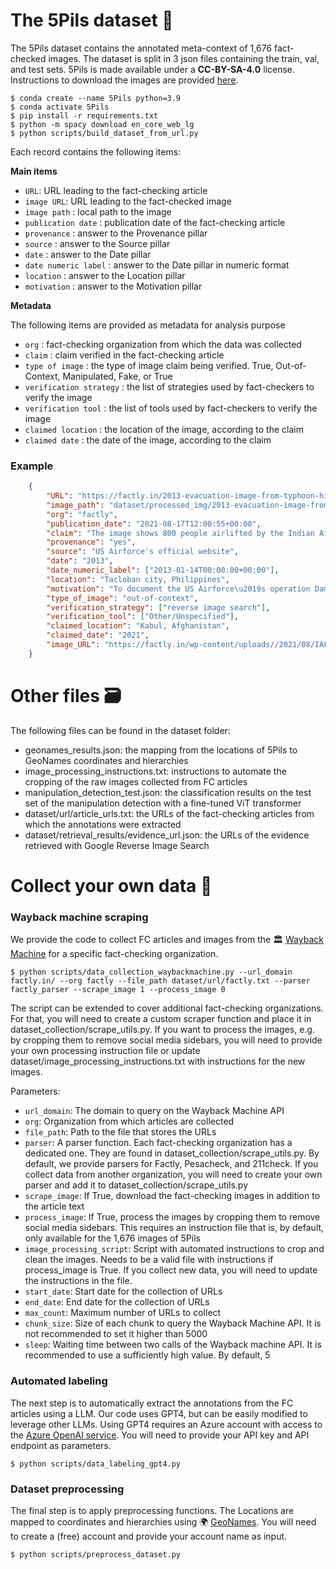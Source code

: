 # The 5Pils dataset 📸

The 5Pils dataset contains the annotated meta-context of 1,676 fact-checked images. The dataset is split in 3 json files containing  the train, val, and test sets.
5Pils is made available under a **CC-BY-SA-4.0** license. Instructions to download the images are provided [here](https://github.com/UKPLab/5pils/blob/main/README.md#usage---dataset). 

```
$ conda create --name 5Pils python=3.9
$ conda activate 5Pils
$ pip install -r requirements.txt
$ python -m spacy download en_core_web_lg
$ python scripts/build_dataset_from_url.py
```

Each record contains the following items: 

**Main items**

- `URL`: URL leading to the fact-checking article
- `image URL`: URL leading to the fact-checked image
- `image path` : local path to the image
- `publication date` : publication date of the fact-checking article
- `provenance` : answer to the Provenance pillar
- `source` : answer to the Source pillar
- `date` : answer to the Date pillar
- `date numeric label` : answer to the Date pillar in numeric format
- `location` : answer to the Location pillar
- `motivation` : answer to the Motivation pillar

**Metadata**

The following items are provided as metadata for analysis purpose
- `org` : fact-checking organization from which the data was collected
- `claim` : claim verified in the fact-checking article
- `type of image` : the type of image claim being verified. True, Out-of-Context, Manipulated, Fake, or True
- `verification strategy` : the list of strategies used by fact-checkers to verify the image
- `verification tool` : the list of tools used by fact-checkers to verify the image
- `claimed location` : the location of the image, according to the claim
- `claimed date` : the date of the image, according to the claim


### Example

````json
    {
        "URL": "https://factly.in/2013-evacuation-image-from-typhoon-hit-philippines-is-passed-off-as-iaf-airlifting-800-people-from-kabul",
        "image_path": "dataset/processed_img/2013-evacuation-image-from-typhoon-hit-philippines-is-passed-off-as-iaf-airlifting-800-people-from-kabul.png",
        "org": "factly",
        "publication_date": "2021-08-17T12:00:55+00:00",
        "claim": "The image shows 800 people airlifted by the Indian Air Force from Kabul.",
        "provenance": "yes",
        "source": "US Airforce's official website",
        "date": "2013",
        "date_numeric_label": ["2013-01-14T00:00:00+00:00"],
        "location": "Tacloban city, Philippines",
        "motivation": "To document the US Airforce\u2019s operation Damayan evacuation in 2013",
        "type_of_image": "out-of-context",
        "verification_strategy": ["reverse image search"],
        "verification_tool": ["Other/Unspecified"],
        "claimed_location": "Kabul, Afghanistan",
        "claimed_date": "2021",
        "image_URL": "https://factly.in/wp-content/uploads//2021/08/IAF-Airlift-Afghanistan-FB-Post.jpg"
    }

````

# Other files  🗃️

The following files can be found in the dataset folder:

- geonames_results.json: the mapping from the locations of 5Pils to GeoNames coordinates and hierarchies
- image_processing_instructions.txt: instructions to automate the cropping of the raw images collected from FC articles
- manipulation_detection_test.json: the classification results on the test set of the manipulation detection with a fine-tuned ViT transformer
- dataset/url/article_urls.txt: the URLs of the fact-checking articles from which the annotations were extracted 
- dataset/retrieval_results/evidence_url.json: the URLs of the evidence retrieved with Google Reverse Image Search

# Collect your own data 🔎

### Wayback machine scraping
We provide the code to collect FC articles and images from the 🏛️ [Wayback Machine](https://web.archive.org/) for a specific fact-checking organization. 

```
$ python scripts/data_collection_waybackmachine.py --url_domain factly.in/ --org factly --file_path dataset/url/factly.txt --parser factly_parser --scrape_image 1 --process_image 0
```

The script can be extended to cover additional fact-checking organizations. For that, you will need to create a custom scraper function and place it in dataset_collection/scrape_utils.py. If you want to process the images, e.g. by cropping them to remove social media sidebars, you will need to provide your own processing instruction file or update dataset/image_processing_instructions.txt with instructions for the new images.

Parameters:

- `url_domain`: The domain to query on the Wayback Machine API
- `org`: Organization from which articles are collected
- `file_path`: Path to the file that stores the URLs
- `parser`: A parser function. Each fact-checking organization has a dedicated one. They are found in dataset_collection/scrape_utils.py. By default, we provide parsers for Factly, Pesacheck, and 211check. If you collect data from another organization, you will need to create your own parser and add it to dataset_collection/scrape_utils.py
- `scrape_image`: If True, download the fact-checking images in addition to the article text
- `process_image`: If True, process the images by cropping them to remove social media sidebars. This requires an instruction file that is, by default, only available for the 1,676 images of 5Pils
- `image_processing_script`: Script with automated instructions to crop and clean the images. Needs to be a valid file with instructions if process_image is True. If you collect new data, you will need to update the instructions in the file.
- `start_date`: Start date for the collection of URLs
- `end_date`: End date for the collection of URLs
- `max_count`: Maximum number of URLs to collect
- `chunk_size`: Size of each chunk to query the Wayback Machine API. It is not recommended to set it higher than 5000
- `sleep`: Waiting time between two calls of the Wayback machine API. It is recommended to use a sufficiently high value. By default, 5

### Automated labeling
The next step is to automatically extract the annotations from the FC articles using a LLM. Our code uses GPT4, but can be easily modified to leverage other LLMs. Using GPT4 requires an Azure account with access to the [Azure OpenAI service](https://learn.microsoft.com/en-us/azure/ai-services/openai/overview). You will need to provide your API key and API endpoint as parameters.

```
$ python scripts/data_labeling_gpt4.py
```

### Dataset preprocessing

The final step is to apply preprocessing functions.
The Locations  are mapped to coordinates and hierarchies using 🌍 [GeoNames](https://www.geonames.org/). You will need to create a (free) account and provide your account name as input.

```
$ python scripts/preprocess_dataset.py
```
